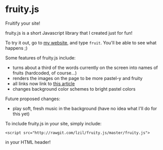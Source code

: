 # fruity.js
Fruitify your site!  

fruity.js is a short Javascript library that I created just for fun!  

To try it out, go to [my website](lzil.github.io), and type `fruit`.
You'll be able to see what happens ;)

Some features of fruity.js include:
* turns about a third of the words currently on the screen into names of fruits (hardcoded, of course...)
* renders the images on the page to be more pastel-y and fruity
* all links now link to [this article](https://en.wikipedia.org/wiki/Fruit)
* changes background color schemes to bright pastel colors

Future proposed changes:  
* play soft, fresh music in the background (have no idea what I'll do for this yet)  

To include fruity.js in your site, simply include:
```
<script src="http://rawgit.com/lzil/fruity.js/master/fruity.js">
```
in your HTML header!
